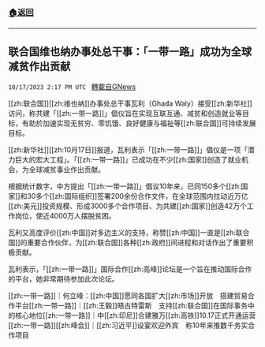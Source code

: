 ###  [:house:返回](README.md)
---


## 联合国维也纳办事处总干事：「一带一路」成功为全球减贫作出贡献
`10/17/2023 2:17 PM UTC ` [轉載自GNews](https://gnews.org/articles/1846604)

[[zh:联合国]][[zh:维也纳]]办事处总干事瓦利（Ghada Waly）接受[[zh:新华社]]访问，称共建「[[zh:一带一路]]」倡仪旨在实现互联互通、减贫和创造就业等目标，有助於加速实现无贫穷、零饥饿、良好健康与福祉等[[zh:联合国]]可持续发展目标。

[[zh:新华社]][[zh:10月17日]]报道，瓦利表示「[[zh:一带一路]]」倡仪是一项「潜力巨大的宏大工程」。「[[zh:一带一路]]」已成功在不少[[zh:国家]]创造了就业机会，为全球减贫事业作出贡献。

根据统计数字，中方提出「[[zh:一带一路]]」倡议10年来，已同150多个[[zh:国家]]和30多个[[zh:国际组织]]签署200余份合作文件，在全球范围内拉动近万亿[[zh:美元]]投资规模、形成3000多个合作项目、为共建[[zh:国家]]创造42万个工作岗位，使近4000万人摆脱贫困。

瓦利又高度评价[[zh:中国]]对多边主义的支持，称赞[[zh:中国]]一直是[[zh:联合国]]的重要合作伙伴，为[[zh:联合国]]各种[[zh:政府]]间进程和对话作出了重要积极贡献。

瓦利表示，「[[zh:一带一路]]」国际合作[[zh:高峰]]论坛是一个旨在推动国际合作的平台，她非常期待参加此次论坛。

[[zh:一带一路]]｜何立峰：[[zh:中国]]愿同各国扩大[[zh:市场]]开放　搭建贸易合作平台[[zh:一带一路]]｜[[zh:王毅]]晤古特雷斯　支持[[zh:联合国]]在国际事务中的核心地位[[zh:一带一路]]｜中[[zh:印尼]]合建雅万[[zh:高铁]]10.17正式开通运营[[zh:一带一路]][[zh:峰会]]｜[[zh:习近平]]设宴欢迎外宾　称10年来推数千务实合作项目
